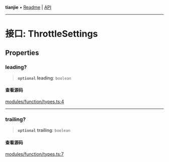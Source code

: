 **tianjie** • [Readme](../README.md) \| [API](../globals.md)

***

# 接口: ThrottleSettings

## Properties

<a id="leading" name="leading"></a>

### leading?

> **`optional`** **leading**: `boolean`

#### 查看源码

[modules/function/types.ts:4](https://github.com/hacxy/tianjie/blob/245b0df79651d6de91859938cd5e7b7a04797496/src/modules/function/types.ts#L4)

***

<a id="trailing" name="trailing"></a>

### trailing?

> **`optional`** **trailing**: `boolean`

#### 查看源码

[modules/function/types.ts:7](https://github.com/hacxy/tianjie/blob/245b0df79651d6de91859938cd5e7b7a04797496/src/modules/function/types.ts#L7)
